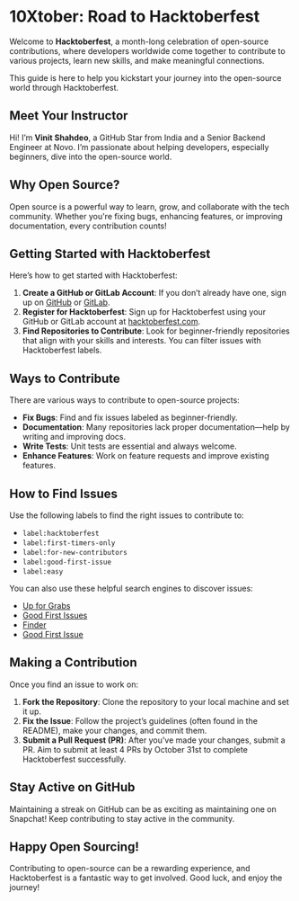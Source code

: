 # 10Xtober: Road to Hacktoberfest

Welcome to **Hacktoberfest**, a month-long celebration of open-source contributions, where developers worldwide come together to contribute to various projects, learn new skills, and make meaningful connections.

This guide is here to help you kickstart your journey into the open-source world through Hacktoberfest.

## Meet Your Instructor

Hi! I’m **Vinit Shahdeo**, a GitHub Star from India and a Senior Backend Engineer at Novo. I’m passionate about helping developers, especially beginners, dive into the open-source world.

## Why Open Source?

Open source is a powerful way to learn, grow, and collaborate with the tech community. Whether you're fixing bugs, enhancing features, or improving documentation, every contribution counts!

## Getting Started with Hacktoberfest

Here’s how to get started with Hacktoberfest:

1. **Create a GitHub or GitLab Account**: If you don’t already have one, sign up on [GitHub](https://github.com/) or [GitLab](https://gitlab.com/).
2. **Register for Hacktoberfest**: Sign up for Hacktoberfest using your GitHub or GitLab account at [hacktoberfest.com](https://hacktoberfest.com/).
3. **Find Repositories to Contribute**: Look for beginner-friendly repositories that align with your skills and interests. You can filter issues with Hacktoberfest labels.

## Ways to Contribute

There are various ways to contribute to open-source projects:

- **Fix Bugs**: Find and fix issues labeled as beginner-friendly.
- **Documentation**: Many repositories lack proper documentation—help by writing and improving docs.
- **Write Tests**: Unit tests are essential and always welcome.
- **Enhance Features**: Work on feature requests and improve existing features.

## How to Find Issues

Use the following labels to find the right issues to contribute to:

- `label:hacktoberfest`
- `label:first-timers-only`
- `label:for-new-contributors`
- `label:good-first-issue`
- `label:easy`

You can also use these helpful search engines to discover issues:
- [Up for Grabs](https://up-for-grabs.net/#/)
- [Good First Issues](https://goodfirstissues.com/)
- [Finder](https://finder.usmans.me/)
- [Good First Issue](https://goodfirstissue.dev/)

## Making a Contribution

Once you find an issue to work on:

1. **Fork the Repository**: Clone the repository to your local machine and set it up.
2. **Fix the Issue**: Follow the project’s guidelines (often found in the README), make your changes, and commit them.
3. **Submit a Pull Request (PR)**: After you've made your changes, submit a PR. Aim to submit at least 4 PRs by October 31st to complete Hacktoberfest successfully.

## Stay Active on GitHub

Maintaining a streak on GitHub can be as exciting as maintaining one on Snapchat! Keep contributing to stay active in the community.

## Happy Open Sourcing!

Contributing to open-source can be a rewarding experience, and Hacktoberfest is a fantastic way to get involved. Good luck, and enjoy the journey!

